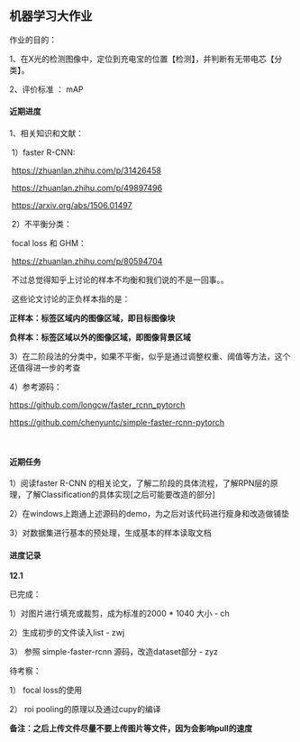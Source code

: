## 机器学习大作业

作业的目的：

1、在X光的检测图像中，定位到充电宝的位置【检测】，并判断有无带电芯【分类】。

2、评价标准 ： mAP

#### 近期进度

1、相关知识和文献：

​	1）faster R-CNN:

​		 https://zhuanlan.zhihu.com/p/31426458     

​		 https://zhuanlan.zhihu.com/p/49897496 

​		 https://arxiv.org/abs/1506.01497 		

​	2）不平衡分类：

​		 focal loss 和 GHM：

​			https://zhuanlan.zhihu.com/p/80594704 

​		不过总觉得知乎上讨论的样本不均衡和我们说的不是一回事。。

​		这些论文讨论的正负样本指的是：

**正样本：标签区域内的图像区域，即目标图像块**

**负样本：标签区域以外的图像区域，即图像背景区域**

3）在二阶段法的分类中，如果不平衡，似乎是通过调整权重、阈值等方法，这个还值得进一步的考查

4）参考源码：

 https://github.com/longcw/faster_rcnn_pytorch 

https://github.com/chenyuntc/simple-faster-rcnn-pytorch

​	

#### 近期任务

1）阅读faster R-CNN 的相关论文，了解二阶段的具体流程，了解RPN层的原理，了解Classification的具体实现[之后可能要改造的部分]

2）在windows上跑通上述源码的demo，为之后对该代码进行瘦身和改造做铺垫

3）对数据集进行基本的预处理，生成基本的样本读取文档



#### 进度记录

**12.1**

已完成：

1）对图片进行填充或裁剪，成为标准的2000 * 1040 大小 - ch

2）生成初步的文件读入list - zwj

3） 参照 simple-faster-rcnn 源码，改造dataset部分 - zyz

待考察：

1） focal loss的使用

2） roi pooling的原理以及通过cupy的编译



**备注：之后上传文件尽量不要上传图片等文件，因为会影响pull的速度**